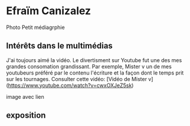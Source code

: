 # Efraïm Canizalez

Photo
Petit médiagrphie
## Intérêts dans le multimédias
J'ai toujours aimé la vidéo. Le divertisment sur Youtube fut une des mes grandes consomation grandissant. 
Par exemple, Mister v un de mes youtubeurs préféré par le contenu l'écriture et la façon dont le temps prit sur les tournages.
Consulter cette vidéo:
[Vidéo de Mister v]
(https://www.youtube.com/watch?v=cwxOXJeZ5sk) 

image avec lien

## exposition 

